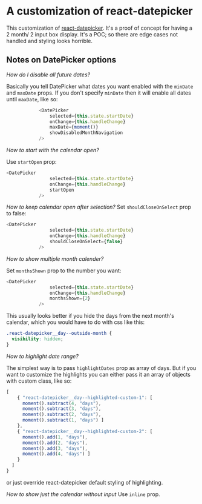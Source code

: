 # A customization of react-datepicker

This customization of [react-datepicker](). It's a proof of concept for having a 2 month/ 2 input box display. It's a POC; so there are edge cases not handled and styling looks horrible.

## Notes on DatePicker options

*How do I disable all future dates?*

Basically you tell DatePicker what dates you want enabled with the `minDate` and `maxDate` props.
If you don't specify `minDate` then it will enable all dates until `maxDate`, like so:

```javascript
            <DatePicker
                selected={this.state.startDate}
                onChange={this.handleChange}
                maxDate={moment()}
                showDisabledMonthNavigation
            />
```

*How to start with the calendar open?*

Use `startOpen` prop:
```javascript
<DatePicker
                selected={this.state.startDate}
                onChange={this.handleChange}
                startOpen
            />
```

*How to keep calendar open after selection?*
Set `shouldCloseOnSelect` prop to false:

```javascript
<DatePicker
                selected={this.state.startDate}
                onChange={this.handleChange}
                shouldCloseOnSelect={false}
            />
```

*How to show multiple month calender?*

Set `monthsShown` prop to the number you want:

```javascript
<DatePicker
                selected={this.state.startDate}
                onChange={this.handleChange}
                monthsShown={2}
            />
```

This usually looks better if you hide the days from 
the next month's calendar, which you would have to do
with css like this:

```css
.react-datepicker__day--outside-month {
  visibility: hidden;
}
```

*How to highlight date range?*

The simplest way is to pass `highlightDates` prop as array
of days. But if you want to customize the highlights you 
can either pass it an array of objects with custom class, like so:

```javascript
[
    { "react-datepicker__day--highlighted-custom-1": [
      moment().subtract(4, "days"),
      moment().subtract(3, "days"),
      moment().subtract(2, "days"),
      moment().subtract(1, "days") ]
    },
    { "react-datepicker__day--highlighted-custom-2": [
      moment().add(1, "days"),
      moment().add(2, "days"),
      moment().add(3, "days"),
      moment().add(4, "days") ]
    }
  ]
}
``` 

or just override react-datepicker default styling of highlighting.

*How to show just the calendar without input*
Use `inline` prop.
